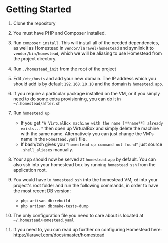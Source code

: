 # Getting Started

1. Clone the repository
2. You must have PHP and Composer installed.
3. Run `composer install`. This will install all of the needed dependencies, as well as Homestead in `vendor/laravel/homestead` and symlink it to `vendor/bin/homestead`, which we will be aliasing to use Homestead from the project directory.

4. Run `./homestead_init` from the root of the project
5. Edit `/etc/hosts` and add your new domain. The IP address which you should add is by default `192.168.10.10` and the domain is `homestead.app`.

6. If you require a particular package installed on the VM, or if you simply need to do some extra provisioning, you can do it in `~/.homestead/after.sh`
7. Run `homestead up`
    - If you get `"A VirtualBox machine with the name [**name**] already exists..."` then open up VirtualBox and simply delete the machine with the same name. Alternatively you can just change the VM's name in the `Homestead.yaml` file.
    - If bash/zsh gives you `"homestead up command not found"` just source `.shell_aliases` manually.
8. Your app should now be served at `homestead.app` by default. You can also ssh into your homestead box by running `homestead ssh` from the application root.
9. You would have to `homestead ssh` into the homestead VM, `cd` into your project's root folder and run the following commands, in order to have the most recent DB version:
    - `php artisan db:rebuild`
    - `php artisan db:make-tests-dump`
10. The only configuration file you need to care about is located at `~/.homestead/Homestead.yaml`
11. If you need to, you can read up further on configuring Homestead here: https://laravel.com/docs/master/homestead
